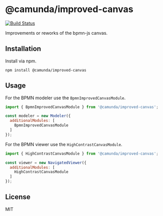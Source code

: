 # @camunda/improved-canvas

[![Build Status](https://github.com/camunda/improved-canvas/workflows/CI/badge.svg)](https://github.com/camunda/improved-canvas/actions?query=workflow:CI)

Improvements or reworks of the bpmn-js canvas.

## Installation

Install via npm.

```
npm install @camunda/improved-canvas
```

## Usage

For the BPMN modeler use the `BpmnImprovedCanvasModule`.

```javascript
import { BpmnImprovedCanvasModule } from '@camunda/improved-canvas';

const modeler = new Modeler({
  additionalModules: [
    BpmnImprovedCanvasModule
  ]
});
```

For the BPMN viewer use the `HighContrastCanvasModule`.

```javascript
import { HighContrastCanvasModule } from '@camunda/improved-canvas';

const viewer = new NavigatedViewer({
  additionalModules: [
    HighContrastCanvasModule
  ]
});
```

## License

MIT
